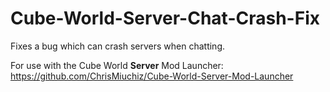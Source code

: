 # Cube-World-Server-Chat-Crash-Fix
Fixes a bug which can crash servers when chatting.

For use with the Cube World **Server** Mod Launcher: https://github.com/ChrisMiuchiz/Cube-World-Server-Mod-Launcher
